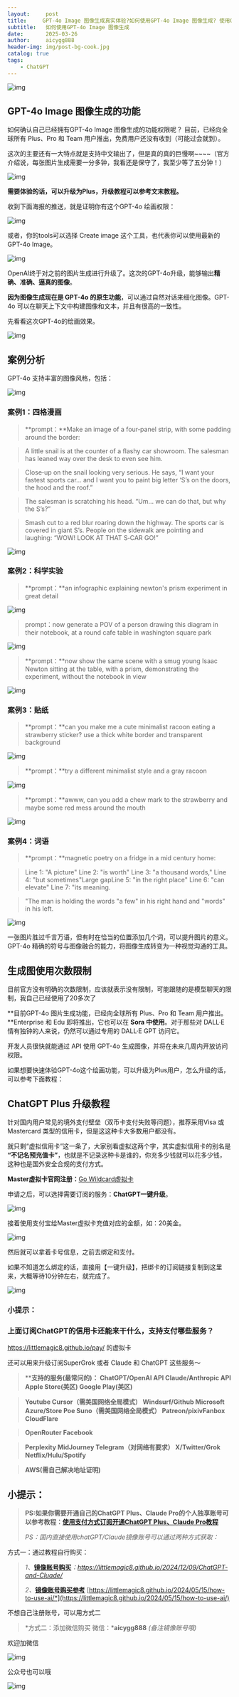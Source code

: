```yaml
---
layout:     post
title:     GPT-4o Image 图像生成真实体验?如何使用GPT-4o Image 图像生成? 使用GPT-4o image使用次数限制是多少？附国内订阅ChatGPTPlus GPT-4o升级会员方式
subtitle:   如何使用GPT-4o Image 图像生成
date:       2025-03-26
author:     aicygg888
header-img: img/post-bg-cook.jpg
catalog: true
tags:
    - ChatGPT
---
```



![img](https://picx.zhimg.com/80/v2-ca84fce0f8d5d7c47bb5de8896eb22dc_720w.png)

## GPT-4o Image 图像生成的功能

如何确认自己已经拥有GPT-4o Image 图像生成的功能权限呢？ 目前，已经向全球所有 Plus、Pro 和 Team 用户推出，免费用户还没有收到（可能过会就到）。

这次的主要还有一大特点就是支持中文输出了，但是真的真的巨慢啊~~~~（官方介绍说，每张图片生成需要一分多钟，我看还是保守了，我至少等了五分钟！）

![img](https://pic1.zhimg.com/80/v2-2b3f67004bed0078df0a58055f5c1ef4_720w.png)

**需要体验的话，可以升级为Plus，升级教程可以参考文末教程。**

收到下面海报的推送，就是证明你有这个GPT-4o 绘画权限：

![img](https://picx.zhimg.com/80/v2-3e457671240fa570eae4d3a3d73b65e5_720w.png?source=d16d100b)



或者，你的tools可以选择 Create image 这个工具，也代表你可以使用最新的GPT-4o Image。

![img](https://picx.zhimg.com/80/v2-b76633627575f1c02d8dc7fa6d198546_720w.png)

OpenAI终于对之前的图片生成进行升级了。这次的GPT-4o升级，能够输出**精确、准确、逼真的图像**。

**因为图像生成现在是 GPT-4o 的原生功能**，可以通过自然对话来细化图像。GPT-4o 可以在聊天上下文中构建图像和文本，并且有很高的一致性。

先看看这次GPT-4o的绘画效果。

![img](https://pic1.zhimg.com/80/v2-c0986f2037113d82fe87fdcd1980ff6d_720w.png)

## 案例分析

GPT-4o 支持丰富的图像风格，包括：

![img](https://picx.zhimg.com/80/v2-86b70136ae24b65e3ac159d6c3a6fc04_720w.png)

### **案例1：四格漫画**

> **prompt：**Make an image of a four‑panel strip, with some padding around the border:

> A little snail is at the counter of a flashy car showroom. The salesman has leaned way over the desk to even see him.

> Close‑up on the snail looking very serious. He says, “I want your fastest sports car… and I want you to paint big letter ‘S’s on the doors, the hood and the roof.”

> The salesman is scratching his head. “Um… we can do that, but why the S’s?”

> Smash cut to a red blur roaring down the highway. The sports car is covered in giant S’s. People on the sidewalk are pointing and laughing: “WOW! LOOK AT THAT S‑CAR GO!”

![img](https://picx.zhimg.com/80/v2-6ed76de0b5d944850c1b6005d765e22f_720w.png)

### **案例2：科学实验**

> **prompt：**an infographic explaining newton's prism experiment in great detail

![img](https://picx.zhimg.com/80/v2-1f1570d283a33ce87f32eb9f37ae86e7_720w.png)



> prompt：now generate a POV of a person drawing this diagram in their notebook, at a round cafe table in washington square park

![img](https://picx.zhimg.com/80/v2-30e491e56ecf9267b10440787fd48ad7_720w.png)

> **prompt：**now show the same scene with a smug young Isaac Newton sitting at the table, with a prism, demonstrating the experiment, without the notebook in view

![img](https://pica.zhimg.com/80/v2-b71486ebe1f88ad270b69eec6f242266_720w.png)

### **案例3：贴纸**

> **prompt：**can you make me a cute minimalist racoon eating a strawberry sticker? use a thick white border and transparent background

![img](https://pic1.zhimg.com/80/v2-0a969ab05b50d43c030ddfab23b6e9a2_720w.png)

> **prompt：**try a different minimalist style and a gray racoon

![img](https://picx.zhimg.com/80/v2-032bc043cefc043973f4ee74f811edc4_720w.png)

> **prompt：**awww, can you add a chew mark to the strawberry and maybe some red mess around the mouth

![img](https://picx.zhimg.com/80/v2-42c00c14a6d81e44b20309a941c0a0e5_720w.png)

### **案例4：词语**

> **prompt：**magnetic poetry on a fridge in a mid century home:

> Line 1: "A picture" Line 2: "is worth" Line 3: "a thousand words," Line 4: "but sometimes"Large gapLine 5: "in the right place" Line 6: "can elevate" Line 7: "its meaning.

> "The man is holding the words "a few" in his right hand and "words" in his left.

![img](https://picx.zhimg.com/80/v2-7927502ec98da8e84961f2c61466dcf6_720w.png)

一张图片胜过千言万语，但有时在恰当的位置添加几个词，可以提升图片的意义。GPT-4o 精确的符号与图像融合的能力，将图像生成转变为一种视觉沟通的工具。

## 生成图使用次数限制

目前官方没有明确的次数限制，应该就表示没有限制，可能跟随的是模型聊天的限制，我自己已经使用了20多次了

**目前GPT-4o 图片生成功能，已经向全球所有 Plus、Pro 和 Team 用户推出。**Enterprise 和 Edu 即将推出，它也可以在 **Sora 中使用**。对于那些对 DALL·E 情有独钟的人来说，仍然可以通过专用的 DALL·E GPT 访问它。

开发人员很快就能通过 API 使用 GPT-4o 生成图像，并将在未来几周内开放访问权限。

如果想要快速体验GPT-4o这个绘画功能，可以升级为Plus用户，怎么升级的话，可以参考下面教程：

## **ChatGPT Plus 升级教程**

针对国内用户常见的境外支付壁垒（双币卡支付失败等问题），推荐采用Visa 或 Mastercard 类型的信用卡，但是这这种卡大多数用户都没有。

就只剩“虚拟信用卡”这一条了，大家别看虚拟这两个字，其实虚拟信用卡的别名是 **“不记名预充值卡”**，也就是不记录这种卡是谁的，你充多少钱就可以花多少钱，这种也是国外安全合规的支付方式。

**Master虚拟卡官网注册：**[Go Wildcard虚拟卡](https://littlemagic8.github.io/pay/)

申请之后，可以选择需要订阅的服务：**ChatGPT一键升级**。

![img](https://pic1.zhimg.com/80/v2-22286e03693ac0edb4d47bf2a345e18c_720w.png)

接着使用支付宝给Master虚拟卡充值对应的金额，如：20美金。

![img](https://picx.zhimg.com/80/v2-5cb747942648af9115883c52d16b8ee5_720w.png)

然后就可以拿着卡号信息，之前去绑定和支付。

如果不知道怎么绑定的话，直接用【一键升级】，把绑卡的订阅链接复制到这里来，大概等待10分钟左右，就完成了。

![img](https://picx.zhimg.com/80/v2-e695b986d3c07aa3e81ff60c0ffd3b07_720w.png)



### 小提示：

### 上面订阅ChatGPT的信用卡还能来干什么，支持支付哪些服务？

https://littlemagic8.github.io/pay/ 的虚拟卡

还可以用来升级订阅SuperGrok 或者 Claude 和 ChatGPT 这些服务～

> ****支持的服务(最常问的)： ChatGPT/OpenAI API Claude/Anthropic API Apple Store(美区) Google Play(美区)**

> **Youtube Cursor（需美国网络全局模式） Windsurf/Github Microsoft Azure/Store Poe Suno（需美国网络全局模式） Patreon/pixivFanbox CloudFlare**

> **OpenRouter Facebook**

> **Perplexity MidJourney Telegram（对网络有要求） X/Twitter/Grok Netflix/Hulu/Spotify**

> **AWS(需自己解决地址证明)**

## 小提示：

> **PS:如果你需要开通自己的ChatGPT Plus、Claude Pro的个人独享账号可以参考教程：**[**使用支付方式订阅开通ChatGPT Plus、Claude Pro教程**](https://littlemagic8.github.io/2024/09/04/update-ChatGPT-Plus/) 
>
> *PS：国内直接使用chatGPT/Claude镜像账号可以通过两种方式获取：*

方式一：通过教程自行购买：

> *1、*[**镜像账号购买**](https://littlemagic8.github.io/2024/12/09/ChatGPT-and-Cluade/)*：https://littlemagic8.github.io/2024/12/09/ChatGPT-and-Cluade/* 
>
> *2、*[**镜像账号购买参考**](https://littlemagic8.github.io/2024/05/15/how-to-use-ai/) [https://littlemagic8.github.io/2024/05/15/how-to-use-ai/*](https://littlemagic8.github.io/2024/05/15/how-to-use-ai/)

不想自己注册账号，可以用方式二

> *方式二：添加微信购买 微信：***aicygg888** *(备注镜像账号哦)*

欢迎加微信

![img](https://picx.zhimg.com/80/v2-46f7cfd62d1e94381388ab08b0fea3af_720w.png)

公众号也可以哦

![img](https://pic1.zhimg.com/80/v2-4e622b64238b20948a02e0c988ca5704_720w.png)
